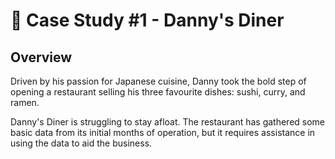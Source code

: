 # 🍜 Case Study #1 - Danny's Diner

## Overview
Driven by his passion for Japanese cuisine, Danny took the bold step of opening a restaurant selling his three favourite dishes: sushi, curry, and ramen.

Danny's Diner is struggling to stay afloat. The restaurant has gathered some basic data from its initial months of operation, but it requires assistance in using the data to aid the business.
